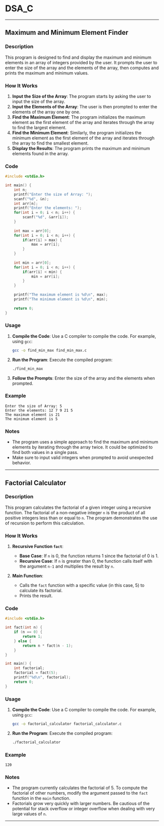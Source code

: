 # DSA_C
---

## Maximum and Minimum Element Finder

### Description

This program is designed to find and display the maximum and minimum elements in an array of integers provided by the user. It prompts the user to enter the size of the array and the elements of the array, then computes and prints the maximum and minimum values.

### How It Works

1. **Input the Size of the Array**: The program starts by asking the user to input the size of the array.
2. **Input the Elements of the Array**: The user is then prompted to enter the elements of the array one by one.
3. **Find the Maximum Element**: The program initializes the maximum element as the first element of the array and iterates through the array to find the largest element.
4. **Find the Minimum Element**: Similarly, the program initializes the minimum element as the first element of the array and iterates through the array to find the smallest element.
5. **Display the Results**: The program prints the maximum and minimum elements found in the array.

### Code

```c
#include <stdio.h>

int main() {
    int n;
    printf("Enter the size of Array: ");
    scanf("%d", &n);
    int arr[n];
    printf("Enter the elements: ");
    for(int i = 0; i < n; i++) {
        scanf("%d", &arr[i]);
    }
    
    int max = arr[0];
    for(int i = 0; i < n; i++) {
        if(arr[i] > max) {
            max = arr[i];
        }
    }
    
    int min = arr[0];
    for(int i = 0; i < n; i++) {
        if(arr[i] < min) {
            min = arr[i];
        }
    }
    
    printf("The maximum element is %d\n", max);
    printf("The minimum element is %d\n", min);
    
    return 0;
}
```

### Usage

1. **Compile the Code**: Use a C compiler to compile the code. For example, using `gcc`:
   ```sh
   gcc -o find_min_max find_min_max.c
   ```
2. **Run the Program**: Execute the compiled program:
   ```sh
   ./find_min_max
   ```
3. **Follow the Prompts**: Enter the size of the array and the elements when prompted.

### Example

```
Enter the size of Array: 5
Enter the elements: 12 7 9 21 5
The maximum element is 21
The minimum element is 5
```

### Notes

- The program uses a simple approach to find the maximum and minimum elements by iterating through the array twice. It could be optimized to find both values in a single pass.
- Make sure to input valid integers when prompted to avoid unexpected behavior.

---
## Factorial Calculator

### Description

This program calculates the factorial of a given integer using a recursive function. The factorial of a non-negative integer `n` is the product of all positive integers less than or equal to `n`. The program demonstrates the use of recursion to perform this calculation.

### How It Works

1. **Recursive Function `fact`**:
   - **Base Case**: If `n` is 0, the function returns 1 since the factorial of 0 is 1.
   - **Recursive Case**: If `n` is greater than 0, the function calls itself with the argument `n-1` and multiplies the result by `n`.

2. **Main Function**:
   - Calls the `fact` function with a specific value (in this case, 5) to calculate its factorial.
   - Prints the result.

### Code

```c
#include <stdio.h>

int fact(int n) {
    if (n == 0) {
        return 1;
    } else {
        return n * fact(n - 1);
    }
}

int main() {
    int factorial;
    factorial = fact(5);
    printf("%d\n", factorial);
    return 0;
}
```

### Usage

1. **Compile the Code**: Use a C compiler to compile the code. For example, using `gcc`:
   ```sh
   gcc -o factorial_calculator factorial_calculator.c
   ```
2. **Run the Program**: Execute the compiled program:
   ```sh
   ./factorial_calculator
   ```

### Example

```
120
```

### Notes

- The program currently calculates the factorial of 5. To compute the factorial of other numbers, modify the argument passed to the `fact` function in the `main` function.
- Factorials grow very quickly with larger numbers. Be cautious of the potential for stack overflow or integer overflow when dealing with very large values of `n`.

---